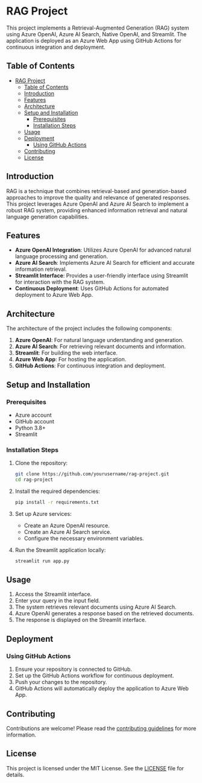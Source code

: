 # RAG Project

This project implements a Retrieval-Augmented Generation (RAG) system using Azure OpenAI, Azure AI Search, Native OpenAI, and Streamlit. The application is deployed as an Azure Web App using GitHub Actions for continuous integration and deployment.

## Table of Contents

- [RAG Project](#rag-project)
  - [Table of Contents](#table-of-contents)
  - [Introduction](#introduction)
  - [Features](#features)
  - [Architecture](#architecture)
  - [Setup and Installation](#setup-and-installation)
    - [Prerequisites](#prerequisites)
    - [Installation Steps](#installation-steps)
  - [Usage](#usage)
  - [Deployment](#deployment)
    - [Using GitHub Actions](#using-github-actions)
  - [Contributing](#contributing)
  - [License](#license)

## Introduction

RAG is a technique that combines retrieval-based and generation-based approaches to improve the quality and relevance of generated responses. This project leverages Azure OpenAI and Azure AI Search to implement a robust RAG system, providing enhanced information retrieval and natural language generation capabilities.

## Features

- **Azure OpenAI Integration**: Utilizes Azure OpenAI for advanced natural language processing and generation.
- **Azure AI Search**: Implements Azure AI Search for efficient and accurate information retrieval.
- **Streamlit Interface**: Provides a user-friendly interface using Streamlit for interaction with the RAG system.
- **Continuous Deployment**: Uses GitHub Actions for automated deployment to Azure Web App.

## Architecture

The architecture of the project includes the following components:

1. **Azure OpenAI**: For natural language understanding and generation.
2. **Azure AI Search**: For retrieving relevant documents and information.
3. **Streamlit**: For building the web interface.
4. **Azure Web App**: For hosting the application.
5. **GitHub Actions**: For continuous integration and deployment.

## Setup and Installation

### Prerequisites

- Azure account
- GitHub account
- Python 3.8+
- Streamlit

### Installation Steps

1. Clone the repository:
    ```bash
    git clone https://github.com/yourusername/rag-project.git
    cd rag-project
    ```

2. Install the required dependencies:
    ```bash
    pip install -r requirements.txt
    ```

3. Set up Azure services:
    - Create an Azure OpenAI resource.
    - Create an Azure AI Search service.
    - Configure the necessary environment variables.

4. Run the Streamlit application locally:
    ```bash
    streamlit run app.py
    ```

## Usage

1. Access the Streamlit interface.
2. Enter your query in the input field.
3. The system retrieves relevant documents using Azure AI Search.
4. Azure OpenAI generates a response based on the retrieved documents.
5. The response is displayed on the Streamlit interface.

## Deployment

### Using GitHub Actions

1. Ensure your repository is connected to GitHub.
2. Set up the GitHub Actions workflow for continuous deployment.
3. Push your changes to the repository.
4. GitHub Actions will automatically deploy the application to Azure Web App.

## Contributing

Contributions are welcome! Please read the [contributing guidelines](CONTRIBUTING.md) for more information.

## License

This project is licensed under the MIT License. See the [LICENSE](LICENSE) file for details.